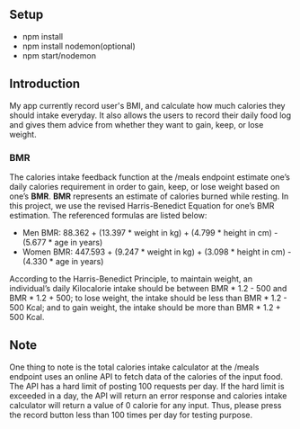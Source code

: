 ## Setup
- npm install
- npm install nodemon(optional)
- npm start/nodemon

## Introduction

My app currently record user's BMI, and calculate how much calories they should intake everyday. 
It also allows the users to record their daily food log and gives them advice from whether they want to gain, keep, or lose weight. 

### BMR
The calories intake feedback function at the /meals endpoint estimate one’s daily calories requirement in order to gain, keep, or lose weight based on one’s **BMR**. 
**BMR** represents an estimate of calories burned while resting. In this project, we use the revised Harris-Benedict Equation for one’s BMR estimation. 
The referenced formulas are listed below:
- Men BMR: 88.362 + (13.397 * weight in kg) + (4.799 * height in cm) - (5.677 * age in years)
- Women BMR: 447.593 + (9.247 * weight in kg) + (3.098 * height in cm) - (4.330 * age in years)

According to the Harris-Benedict Principle, 
to maintain weight, an individual’s daily Kilocalorie intake should be between BMR * 1.2 - 500 and BMR * 1.2 + 500; 
to lose weight, the intake should be less than BMR * 1.2 - 500 Kcal; 
and to gain weight, the intake should be more than BMR * 1.2 + 500 Kcal. 

## Note

One thing to note is the total calories intake calculator at the /meals endpoint uses an online API to fetch data of the calories of the input food. 
The API has a hard limit of posting 100 requests per day. 
If the hard limit is exceeded in a day, the API will return an error response and calories intake calculator will return a value of 0 calorie for any input. 
Thus, please press the record button less than 100 times per day for testing purpose. 
